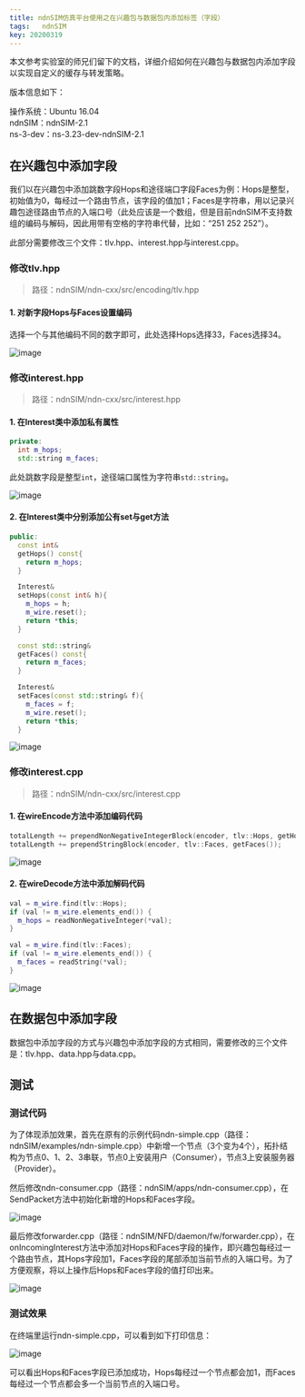 ```yaml
---
title: ndnSIM仿真平台使用之在兴趣包与数据包内添加标签（字段）
tags:	ndnSIM
key: 20200319
---
```



本文参考实验室的师兄们留下的文档，详细介绍如何在兴趣包与数据包内添加字段以实现自定义的缓存与转发策略。

<!--more-->

版本信息如下：

操作系统：Ubuntu 16.04 <br>ndnSIM：ndnSIM-2.1<br>
ns-3-dev：ns-3.23-dev-ndnSIM-2.1<br>

## 在兴趣包中添加字段
我们以在兴趣包中添加跳数字段Hops和途径端口字段Faces为例：Hops是整型，初始值为0，每经过一个路由节点，该字段的值加1；Faces是字符串，用以记录兴趣包途径路由节点的入端口号（此处应该是一个数组，但是目前ndnSIM不支持数组的编码与解码，因此用带有空格的字符串代替，比如：“251 252 252”）。

此部分需要修改三个文件：tlv.hpp、interest.hpp与interest.cpp。


### 修改tlv.hpp
> 路径：ndnSIM/ndn-cxx/src/encoding/tlv.hpp

#### 1. 对新字段Hops与Faces设置编码
选择一个与其他编码不同的数字即可，此处选择Hops选择33，Faces选择34。

![image](https://github.com/kanyuanzhi/kanyuanzhi.github.io/raw/master/assets/myimages/20200319/1.jpg)


### 修改interest.hpp
> 路径：ndnSIM/ndn-cxx/src/interest.hpp

#### 1. 在Interest类中添加私有属性
```c++
private:
  int m_hops;
  std::string m_faces;
```
此处跳数字段是整型`int`，途径端口属性为字符串`std::string`。

![image](https://github.com/kanyuanzhi/kanyuanzhi.github.io/raw/master/assets/myimages/20200319/2.jpg)

#### 2. 在Interest类中分别添加公有set与get方法
```c++
public:
  const int& 
  getHops() const{ 
    return m_hops; 
  }

  Interest& 
  setHops(const int& h){
    m_hops = h;
    m_wire.reset();
    return *this; 
  }

  const std::string&
  getFaces() const{
    return m_faces;
  }

  Interest&
  setFaces(const std::string& f){
    m_faces = f;
    m_wire.reset();
    return *this;
  }
```

![image](https://github.com/kanyuanzhi/kanyuanzhi.github.io/raw/master/assets/myimages/20200319/3.jpg)

### 修改interest.cpp
> 路径：ndnSIM/ndn-cxx/src/interest.cpp

#### 1. 在wireEncode方法中添加编码代码

```c++
totalLength += prependNonNegativeIntegerBlock(encoder, tlv::Hops, getHops());
totalLength += prependStringBlock(encoder, tlv::Faces, getFaces());
```
![image](https://github.com/kanyuanzhi/kanyuanzhi.github.io/raw/master/assets/myimages/20200319/4.jpg)

#### 2. 在wireDecode方法中添加解码代码
```c++
val = m_wire.find(tlv::Hops);
if (val != m_wire.elements_end()) {
  m_hops = readNonNegativeInteger(*val);
}

val = m_wire.find(tlv::Faces);
if (val != m_wire.elements_end()) {
  m_faces = readString(*val);
}
```
![image](https://github.com/kanyuanzhi/kanyuanzhi.github.io/raw/master/assets/myimages/20200319/5.jpg)

## 在数据包中添加字段

数据包中添加字段的方式与兴趣包中添加字段的方式相同，需要修改的三个文件是：tlv.hpp、data.hpp与data.cpp。

## 测试

### 测试代码
为了体现添加效果，首先在原有的示例代码ndn-simple.cpp（路径：ndnSIM/examples/ndn-simple.cpp）中新增一个节点（3个变为4个），拓扑结构为节点0、1、2、3串联，节点0上安装用户（Consumer），节点3上安装服务器（Provider）。

然后修改ndn-consumer.cpp（路径：ndnSIM/apps/ndn-consumer.cpp），在SendPacket方法中初始化新增的Hops和Faces字段。

![image](https://github.com/kanyuanzhi/kanyuanzhi.github.io/raw/master/assets/myimages/20200319/6.jpg)

最后修改forwarder.cpp（路径：ndnSIM/NFD/daemon/fw/forwarder.cpp），在onIncomingInterest方法中添加对Hops和Faces字段的操作，即兴趣包每经过一个路由节点，其Hops字段加1，Faces字段的尾部添加当前节点的入端口号。为了方便观察，将以上操作后Hops和Faces字段的值打印出来。

![image](https://github.com/kanyuanzhi/kanyuanzhi.github.io/raw/master/assets/myimages/20200319/7.jpg)

### 测试效果

在终端里运行ndn-simple.cpp，可以看到如下打印信息：

![image](https://github.com/kanyuanzhi/kanyuanzhi.github.io/raw/master/assets/myimages/20200319/8.jpg)

可以看出Hops和Faces字段已添加成功，Hops每经过一个节点都会加1，而Faces每经过一个节点都会多一个当前节点的入端口号。








































